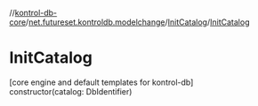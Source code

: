 //[kontrol-db-core](../../../index.md)/[net.futureset.kontroldb.modelchange](../index.md)/[InitCatalog](index.md)/[InitCatalog](-init-catalog.md)

# InitCatalog

[core engine and default templates for kontrol-db]\
constructor(catalog: DbIdentifier)
